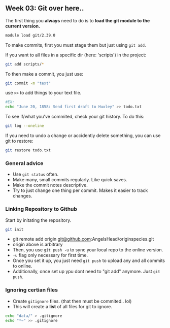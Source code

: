 ## Week 03: Git over here..
The first thing you **always** need to do is to **load the git module to the current version.**
```bash
module load git/2.39.0
```
To make commits, first you must stage them but just using `git add`. 

If you want to all files in a specific dir (here: 'scripts') in the project:
```bash
git add scripts/*
```

To then make a commit, you just use:
```bash 
git commit -m "text"
```

use `>>` to add things to your text file. 
```bash
#EX:
echo "June 20, 1858: Send first draft to Huxley" >> todo.txt
```

To see if/what you've commited, check your git history. To do this:
```bash
git log --oneline
```

If you need to undo a change or accidently delete something, you can use git to restore:
```bash
git restore todo.txt
```

### General advice
- Use `git status` often.
- Make many, small commits regularly. Like quick saves. 
- Make the commit notes descriptive. 
- Try to just change one thing per commit. Makes it easier to track changes.

### Linking Repository to Github
Start by initating the repository.
```bash
git init
```

- git remote add origin git@github.com:AngelsHead/originspecies.git
- origin above is arbitrary
- Then, you use `git push -u` to sync your local repo to the online version.
- `-u` flag only necessary for first time.
- Once you set it up, you just need `git push` to upload any and all commits to online.
- Additionally, once set up ypu dont need to "git add" anymore. Just `git push`. 

### Ignoring certian files
- Create `gitignore` files. (that then must be commited.. lol)
- This will create a **list** of all files for git to ignore. 
```bash
echo "data/" > .gitignore
echo "*~" >> .gitignore
```